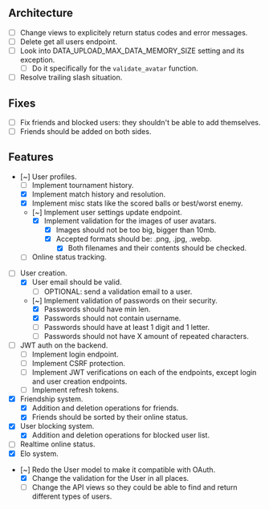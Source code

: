 ## Architecture
- [ ] Change views to explicitely return status codes and error messages.
- [ ] Delete get all users endpoint.
- [ ] Look into DATA_UPLOAD_MAX_DATA_MEMORY_SIZE setting and its exception.
  - [ ] Do it specifically for the `validate_avatar` function.
- [ ] Resolve trailing slash situation.

## Fixes
- [ ] Fix friends and blocked users: they shouldn't be able to add themselves.
- [ ] Friends should be added on both sides.

## Features
- [~] User profiles.
  - [ ] Implement tournament history.
  - [x] Implement match history and resolution.
  - [x] Implement misc stats like the scored balls or best/worst enemy.
  - [~] Implement user settings update endpoint.
      - [x] Implement validation for the images of user avatars.
          - [x] Images should not be too big, bigger than 10mb.
          - [x] Accepted formats should be: .png, .jpg, .webp.
              - [x] Both filenames and their contents should be checked.
  - [ ] Online status tracking.
- [ ] User creation.
  - [x] User email should be valid.
      - [ ] OPTIONAL: send a validation email to a user.
  - [~] Implement validation of passwords on their security.
    - [x] Passwords should have min len.
    - [x] Passwords should not contain username.
    - [ ] Passwords should have at least 1 digit and 1 letter.
    - [ ] Passwords should not have X amount of repeated characters.
- [ ] JWT auth on the backend.
    - [ ] Implement login endpoint.
    - [ ] Implement CSRF protection.
    - [ ] Implement JWT verifications on each of the endpoints, except login and user creation endpoints.
    - [ ] Implement refresh tokens.
- [x] Friendship system.
    - [x] Addition and deletion operations for friends.
    - [x] Friends should be sorted by their online status.
- [x] User blocking system.
  - [x] Addition and deletion operations for blocked user list.
- [ ] Realtime online status.
- [x] Elo system.
- [~] Redo the User model to make it compatible with OAuth.
   - [x] Change the validation for the User in all places.
   - [ ] Change the API views so they could be able to find and return different types of users.
